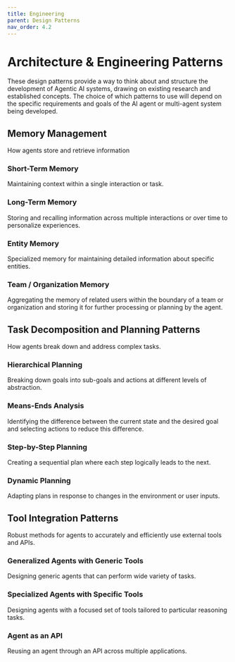 ```yaml
---
title: Engineering
parent: Design Patterns
nav_order: 4.2
---
```


# Architecture & Engineering Patterns
These design patterns provide a way to think about and structure the development of Agentic AI systems, drawing on existing research and established concepts. The choice of which patterns to use will depend on the specific requirements and goals of the AI agent or multi-agent system being developed.

## Memory Management
How agents store and retrieve information
### Short-Term Memory
Maintaining context within a single interaction or task.
### Long-Term Memory
Storing and recalling information across multiple interactions or over time to personalize experiences.
### Entity Memory
Specialized memory for maintaining detailed information about specific entities.
### Team / Organization Memory
Aggregating the memory of related users within the boundary of a team or organization and storing it for further processing or planning by the agent.

## Task Decomposition and Planning Patterns 
How agents break down and address complex tasks.
### Hierarchical Planning
Breaking down goals into sub-goals and actions at different levels of abstraction.
### Means-Ends Analysis 
Identifying the difference between the current state and the desired goal and selecting actions to reduce this difference.
### Step-by-Step Planning
Creating a sequential plan where each step logically leads to the next.
### Dynamic Planning
Adapting plans in response to changes in the environment or user inputs.

## Tool Integration Patterns
Robust methods for agents to accurately and efficiently use external tools and APIs.
### Generalized Agents with Generic Tools
Designing generic agents that can perform wide variety of tasks.
### Specialized Agents with Specific Tools
Designing agents with a focused set of tools tailored to particular reasoning tasks.
### Agent as an API
Reusing an agent through an API across multiple applications.
